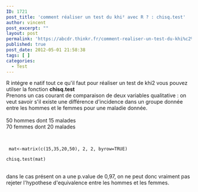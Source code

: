 ```yaml
---
ID: 1721
post_title: 'comment réaliser un test du khi² avec R ? : chisq.test'
author: vincent
post_excerpt: ""
layout: post
permalink: 'https://abcdr.thinkr.fr/comment-realiser-un-test-du-khi%c2%b2-avec-r-chisq-test/'
published: true
post_date: 2012-05-01 21:58:38
tags: [ ]
categories:
  - Test
---
```

R intégre e natif tout ce qu'il faut pour réaliser un test de khi2 vous pouvez utilser la fonction <strong>chisq.test</strong><br />Prenons un cas courant de comparaison de deux variables qualitative : on veut savoir s'il existe une différence d'incidence dans un groupe donnée entre les hommes et le femmes pour une maladie donnée.<br /><br />50 hommes dont 15 malades<br />70 femmes dont 20 malades<br /><br /> <pre><code><br /> mat&lt;-matrix(c(15,35,20,50), 2, 2, byrow=TRUE) <br />chisq.test(mat)<br /></code></pre> <br />dans le cas présent on a une p.value de 0,97, on ne peut donc vraiment pas rejeter l'hypothese d'equivalence entre les hommes et les femmes.
